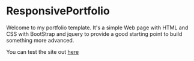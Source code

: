 # ResponsivePortfolio
Welcome to my portfolio template. It's a simple Web page with HTML and CSS with BootStrap and jquery to provide a good starting point to build something more advanced.

You can test the site out <a href="https://joejoe909.github.io/ResponsivePortfolio/"> here </a>


